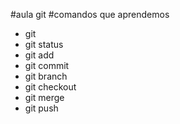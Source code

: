 #aula git 
#comandos que aprendemos 

- git
- git status
- git add
- git commit
- git branch 
- git checkout
- git merge
- git push
